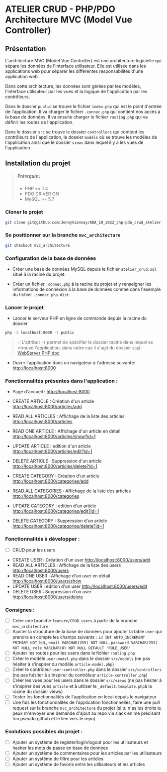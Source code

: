 # ATELIER CRUD - PHP/PDO Architecture MVC (Model Vue Controller)

## Présentation

L'architecture MVC (Model Vue Controller) est une architecture logicielle qui sépare les données de l'interface utilisateur. Elle est utilisée dans les applications web pour séparer les différentes responsabilités d'une application web.

Dans cette architecture, les données sont gérées par les modèles, l'interface utilisateur par les vues et la logique de l'application par les contrôleurs.

Dans le dossier `public` se trouve le fichier `index.php` qui est le point d'entrée de l'application. Il va charger le fichier `.connec.php` qui contient nos accès à la base de données. Il va ensuite charger le fichier `routing.php` qui va définir les routes de l'application.

Dans le dossier `src` se trouve le dossier `controllers` qui contient les contrôleurs de l'application, le dossier `models` où se trouve les modèles de l'application ainsi que le dossier `views` dans lequel il y a les vues de l'application.

## Installation du projet

>##### Prérequis :
>- PHP >= 7.4
>- PDO DRIVER ON
>- MySQL >= 5.7

### Cloner le projet
```bash
git clone git@github.com:JennyViannay/ADA_10_2022_php-pdo_crud_atelier.git atelier-crud-php-pdo
```

### Se positionner sur la branche `mvc_architecture`
```bash
git checkout mvc_architecture
```

### Configuration de la base de données

- Créer une base de données MySQL depuis le fichier `atelier_crud.sql` situé à la racine du projet.

- Créer un fichier `.connec.php` à la racine du projet et y renseigner les informations de connexion à la base de données comme dans l'exemple du fichier `.connec.php.dist`.


### Lancer le projet

- Lancer le serveur PHP en ligne de commande depuis la racine du dossier 

```bash
php -S localhost:8000 -t public
```

>💡 L'attribut `-t` permet de spécifier le dossier racine dans lequel se >trouve l'application, dans notre cas il s'agit du dossier `app`):
>[WebServer PHP doc](https://www.php.net/manual/fr/features.commandline.webserver.php)

- Ouvrir l'application dans un navigateur à l'adresse suivante: [http://localhost:8000](http://localhost:8000)

### Fonctionnalités présentes dans l'application :

- Page d'accueil : [http://localhost:8000](http://localhost:8000)

- CREATE ARTICLE : Création d'un article [http://localhost:8000/articles/add](http://localhost:8000/articles/create)
- READ ALL ARTICLES : Affichage de la liste des articles [http://localhost:8000/articles](http://localhost:8000/articles)
- READ ONE ARTICLE : Affichage d'un article en détail [http://localhost:8000/articles/show?id=1](http://localhost:8000/articles/show?id=1)
- UPDATE ARTICLE : edition d'un article [http://localhost:8000/articles/edit?id=1](http://localhost:8000/articles/edit?id=1)
- DELETE ARTICLE : Suppression d'un article [http://localhost:8000/articles/delete?id=1](http://localhost:8000/articles/delete?id=1)

- CREATE CATEGORY : Création d'un article [http://localhost:8000/categories/add](http://localhost:8000/categories/create)
- READ ALL CATEGORIES : Affichage de la liste des articles [http://localhost:8000/categories](http://localhost:8000/categories)
- UPDATE CATEGORY : edition d'un article [http://localhost:8000/categories/edit?id=1](http://localhost:8000/categories/edit?id=1)
- DELETE CATEGORY : Suppression d'un article [http://localhost:8000/categories/delete?id=1](http://localhost:8000/categories/delete?id=1)


### Fonctionnalités à développer :

- [ ] CRUD pour les users

- CREATE USER : Création d'un user [http://localhost:8000/users/add](http://localhost:8000/users/create)
- READ ALL ARTICLES : Affichage de la liste des users [http://localhost:8000/users](http://localhost:8000/users)
- READ ONE USER : Affichage d'un user en détail [http://localhost:8000/users/show](http://localhost:8000/users/show)
- UPDATE USER : edition d'un user [http://localhost:8000/users/edit](http://localhost:8000/users/edit)
- DELETE USER : Suppression d'un user [http://localhost:8000/users/delete](http://localhost:8000/users/delete)

### Consignes : 

- [ ] Créer une branche `feature/CRUD_users` à partir de la branche `mvc_architecture`
- [ ] Ajuster la strucuture de la base de données pour ajouter la table `user` qui prendra en compte les champs suivants : `id INT AUTO_INCREMENT PRIMARY NOT NUL`, `email VARCHAR(255) NOT NULL`, `password VARCHAR(255) NOT NULL`, `role VARCHAR(8) NOT NULL DEFAULT 'ROLE_USER'`
- [ ] Ajouter les routes pour les users dans le fichier `routing.php`
- [ ] Créer le modèle `user-model.php` dans le dossier `src/models` (ne pas hésiter à s'inspirer du modèle `article-model.php`)
- [ ] Créer le contrôleur `user-controller.php` dans le dossier `src/controllers` (ne pas hésiter à s'inspirer du contrôleur `article-controller.php`)
- [ ] Créer les vues pour les users dans le dossier `src/views` (ne pas hésiter à s'inspirer des vues `article` et à utiliser le `_default.template.php`à la racine du dossier views)
- [ ] Tester les fonctionnalités de l'application en local depuis le navigateur
- [ ] Une fois les fonctionnalités de l'application fonctionnelles, faire une pull request sur la branche `mvc_architecture` du projet (si tu n'as les droits tu peux m'envoyer une demande d'ajout au repo via slack en me précisant ton pseudo github et le lien vers le repo)

### Evolutions possibles du projet :

- [ ] Ajouter un système de register/login/logout pour les utilisateurs et hasher les mots de passe en base de données
- [ ] Ajouter un système de commentaires pour les articles par les utilisateurs
- [ ] Ajouter un système de filtre pour les articles
- [ ] Ajouter un système de favoris entre les utilisateurs et les articles